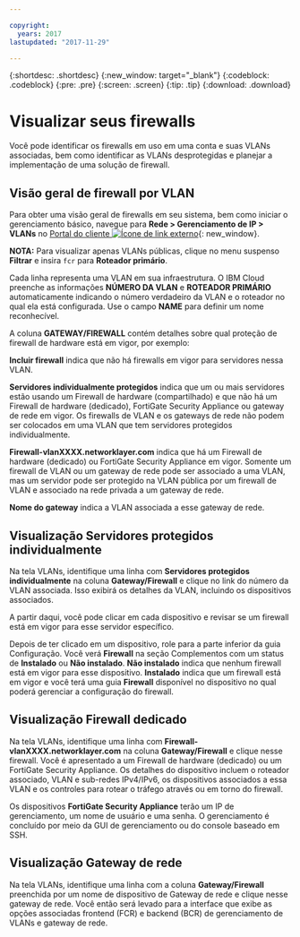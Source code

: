 ```yaml
---

copyright:
  years: 2017
lastupdated: "2017-11-29"

---
```


{:shortdesc: .shortdesc}
{:new_window: target="_blank"}
{:codeblock: .codeblock}
{:pre: .pre}
{:screen: .screen}
{:tip: .tip}
{:download: .download}

# Visualizar seus firewalls 

Você pode identificar os firewalls em uso em uma conta e suas VLANs associadas, bem como identificar as VLANs desprotegidas e planejar a implementação de uma solução de firewall.

## Visão geral de firewall por VLAN

Para obter uma visão geral de firewalls em seu sistema, bem como iniciar o gerenciamento básico, navegue para **Rede > Gerenciamento de IP > VLANs** no [Portal do cliente ![Ícone de link externo](../../icons/launch-glyph.svg "Ícone de link externo")](https://control.softlayer.com/){: new_window}.

**NOTA:** Para visualizar apenas VLANs públicas, clique no menu suspenso **Filtrar** e insira ``fcr`` para **Roteador primário**. 

Cada linha representa uma VLAN em sua infraestrutura. O IBM Cloud preenche as informações **NÚMERO DA VLAN** e **ROTEADOR PRIMÁRIO** automaticamente indicando o número verdadeiro da VLAN e o roteador no qual ela está configurada. Use o campo **NAME** para definir um nome reconhecível. 

A coluna **GATEWAY/FIREWALL** contém detalhes sobre qual proteção de firewall de hardware está em vigor, por exemplo:

**Incluir firewall** indica que não há firewalls em vigor para servidores nessa VLAN.

**Servidores individualmente protegidos** indica que um ou mais servidores estão usando um Firewall de hardware (compartilhado) e que não há um Firewall de hardware (dedicado), FortiGate Security Appliance ou gateway de rede em vigor. Os firewalls de VLAN e os gateways de rede não podem ser colocados em uma VLAN que tem servidores protegidos individualmente.

**Firewall-vlanXXXX.networklayer.com** indica que há um Firewall de hardware (dedicado) ou FortiGate Security Appliance em vigor. Somente um firewall de VLAN ou um gateway de rede pode ser associado a uma VLAN, mas um servidor pode ser protegido na VLAN pública por um firewall de VLAN e associado na rede privada a um gateway de rede.

**Nome do gateway** indica a VLAN associada a esse gateway de rede.

## Visualização Servidores protegidos individualmente

Na tela VLANs, identifique uma linha com **Servidores protegidos individualmente** na coluna **Gateway/Firewall** e clique no link do número da VLAN associada. Isso exibirá os detalhes da VLAN, incluindo os dispositivos associados.

A partir daqui, você pode clicar em cada dispositivo e revisar se um firewall está em vigor para esse servidor específico.

Depois de ter clicado em um dispositivo, role para a parte inferior da guia Configuração. Você verá **Firewall** na seção Complementos com um status de **Instalado** ou **Não instalado**. **Não instalado** indica que nenhum firewall está em vigor para esse dispositivo. **Instalado** indica que um firewall está em vigor e você terá uma guia **Firewall** disponível no dispositivo no qual poderá gerenciar a configuração do firewall.

## Visualização Firewall dedicado

Na tela VLANs, identifique uma linha com **Firewall-vlanXXXX.networklayer.com** na coluna **Gateway/Firewall** e clique nesse firewall. Você é apresentado a um Firewall de hardware (dedicado) ou um FortiGate Security Appliance. Os detalhes do dispositivo incluem o roteador associado, VLAN e sub-redes IPv4/IPv6, os dispositivos associados a essa VLAN e os controles para rotear o tráfego através ou em torno do firewall.

Os dispositivos **FortiGate Security Appliance** terão um IP de gerenciamento, um nome de usuário e uma senha. O gerenciamento é concluído por meio da GUI de gerenciamento ou do console baseado em SSH.

## Visualização Gateway de rede

Na tela VLANs, identifique uma linha com a coluna **Gateway/Firewall** preenchida por um nome de dispositivo de Gateway de rede e clique nesse gateway de rede. Você então será levado para a interface que exibe as opções associadas frontend (FCR) e backend (BCR) de gerenciamento de VLANs e gateway de rede.
